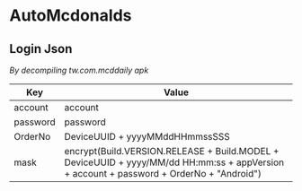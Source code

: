 # AutoMcdonalds

## Login Json  
*By decompiling tw.com.mcddaily apk*

Key        | Value
-----------|-------------------------
account    | account  
password   | password
OrderNo    | DeviceUUID + yyyyMMddHHmmssSSS  
mask       | encrypt(Build.VERSION.RELEASE + Build.MODEL + DeviceUUID + yyyy/MM/dd HH:mm:ss + appVersion + account + password + OrderNo + "Android")
